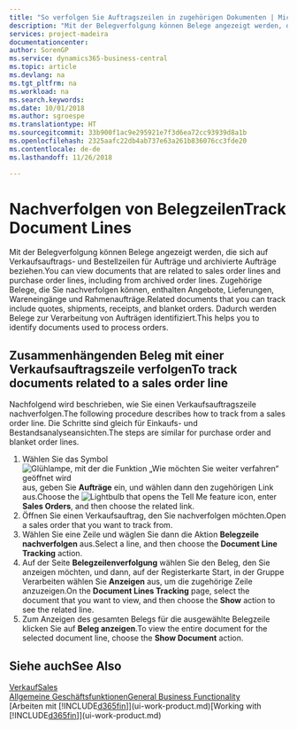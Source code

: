 ```yaml
---
title: "So verfolgen Sie Auftragszeilen in zugehörigen Dokumenten | Microsoft Docs"
description: "Mit der Belegverfolgung können Belege angezeigt werden, die sich auf Verkaufsauftrags- und Bestellzeilen für Aufträge und archivierte Aufträge beziehen. Zugehörige Belege, die Sie nachverfolgen können, enthalten Angebote, Lieferungen, Wareneingänge und Rahmenaufträge. Dadurch werden Belege zur Verarbeitung von Aufträgen identifiziert."
services: project-madeira
documentationcenter: 
author: SorenGP
ms.service: dynamics365-business-central
ms.topic: article
ms.devlang: na
ms.tgt_pltfrm: na
ms.workload: na
ms.search.keywords: 
ms.date: 10/01/2018
ms.author: sgroespe
ms.translationtype: HT
ms.sourcegitcommit: 33b900f1ac9e295921e7f3d6ea72cc93939d8a1b
ms.openlocfilehash: 2325aafc22db4ab737e63a261b836076cc3fde20
ms.contentlocale: de-de
ms.lasthandoff: 11/26/2018

---
```

# <a name="track-document-lines"></a><span data-ttu-id="ca0e3-105">Nachverfolgen von Belegzeilen</span><span class="sxs-lookup"><span data-stu-id="ca0e3-105">Track Document Lines</span></span>
<span data-ttu-id="ca0e3-106">Mit der Belegverfolgung können Belege angezeigt werden, die sich auf Verkaufsauftrags- und Bestellzeilen für Aufträge und archivierte Aufträge beziehen.</span><span class="sxs-lookup"><span data-stu-id="ca0e3-106">You can view documents that are related to sales order lines and purchase order lines, including from archived order lines.</span></span> <span data-ttu-id="ca0e3-107">Zugehörige Belege, die Sie nachverfolgen können, enthalten Angebote, Lieferungen, Wareneingänge und Rahmenaufträge.</span><span class="sxs-lookup"><span data-stu-id="ca0e3-107">Related documents that you can track include quotes, shipments, receipts, and blanket orders.</span></span> <span data-ttu-id="ca0e3-108">Dadurch werden Belege zur Verarbeitung von Aufträgen identifiziert.</span><span class="sxs-lookup"><span data-stu-id="ca0e3-108">This helps you to identify documents used to process orders.</span></span>  

## <a name="to-track-documents-related-to-a-sales-order-line"></a><span data-ttu-id="ca0e3-109">Zusammenhängenden Beleg mit einer Verkaufsauftragszeile verfolgen</span><span class="sxs-lookup"><span data-stu-id="ca0e3-109">To track documents related to a sales order line</span></span>
<span data-ttu-id="ca0e3-110">Nachfolgend wird beschrieben, wie Sie einen Verkaufsauftragszeile nachverfolgen.</span><span class="sxs-lookup"><span data-stu-id="ca0e3-110">The following procedure describes how to track from a sales order line.</span></span> <span data-ttu-id="ca0e3-111">Die Schritte sind gleich für Einkaufs- und Bestandsanalyseansichten.</span><span class="sxs-lookup"><span data-stu-id="ca0e3-111">The steps are similar for purchase order and blanket order lines.</span></span>

1.  <span data-ttu-id="ca0e3-112">Wählen Sie das Symbol ![Glühlampe, mit der die Funktion „Wie möchten Sie weiter verfahren“ geöffnet wird](media/ui-search/search_small.png "Wie möchten Sie weiter verfahren?") aus, geben Sie **Aufträge** ein, und wählen dann den zugehörigen Link aus.</span><span class="sxs-lookup"><span data-stu-id="ca0e3-112">Choose the ![Lightbulb that opens the Tell Me feature](media/ui-search/search_small.png "Tell me what you want to do") icon, enter **Sales Orders**, and then choose the related link.</span></span>  
2.  <span data-ttu-id="ca0e3-113">Öffnen Sie einen Verkaufsauftrag, den Sie nachverfolgen möchten.</span><span class="sxs-lookup"><span data-stu-id="ca0e3-113">Open a sales order that you want to track from.</span></span>  
3.  <span data-ttu-id="ca0e3-114">Wählen Sie eine Zeile und wäglen Sie dann die Aktion **Belegzeile nachverfolgen** aus.</span><span class="sxs-lookup"><span data-stu-id="ca0e3-114">Select a line, and then choose the **Document Line Tracking** action.</span></span>
4. <span data-ttu-id="ca0e3-115">Auf der Seite **Belegzeilenverfolgung** wählen Sie den Beleg, den Sie anzeigen möchten, und dann, auf der Registerkarte Start, in der Gruppe Verarbeiten wählen Sie **Anzeigen** aus, um die zugehörige Zeile anzuzeigen.</span><span class="sxs-lookup"><span data-stu-id="ca0e3-115">On the **Document Lines Tracking** page, select the document that you want to view, and then choose the **Show** action to see the related line.</span></span>
5. <span data-ttu-id="ca0e3-116">Zum Anzeigen des gesamten Belegs für die ausgewählte Belegzeile klicken Sie auf **Beleg anzeigen**.</span><span class="sxs-lookup"><span data-stu-id="ca0e3-116">To view the entire document for the selected document line, choose the **Show Document** action.</span></span>

## <a name="see-also"></a><span data-ttu-id="ca0e3-117">Siehe auch</span><span class="sxs-lookup"><span data-stu-id="ca0e3-117">See Also</span></span>
[<span data-ttu-id="ca0e3-118">Verkauf</span><span class="sxs-lookup"><span data-stu-id="ca0e3-118">Sales</span></span>](sales-manage-sales.md)  
[<span data-ttu-id="ca0e3-119">Allgemeine Geschäftsfunktionen</span><span class="sxs-lookup"><span data-stu-id="ca0e3-119">General Business Functionality</span></span>](ui-across-business-areas.md)  
<span data-ttu-id="ca0e3-120">[Arbeiten mit [!INCLUDE[d365fin](includes/d365fin_md.md)]](ui-work-product.md)</span><span class="sxs-lookup"><span data-stu-id="ca0e3-120">[Working with [!INCLUDE[d365fin](includes/d365fin_md.md)]](ui-work-product.md)</span></span>

